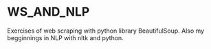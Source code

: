 # WS_AND_NLP

Exercises of web scraping with python library BeautifulSoup. Also
my begginnings in NLP with nltk and python. 
